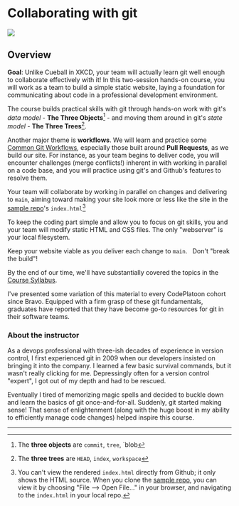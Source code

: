 # Collaborating with git

[ ![](https://imgs.xkcd.com/comics/git.png) ](https://xkcd.com/1597/)

## Overview

**Goal**: Unlike Cueball in XKCD, your team will actually learn git well enough to collaborate effectively with it! In this two-session hands-on course, you will work as a team to build a simple static website, laying a foundation for communicating about code in a professional development environment.

The course builds practical skills with git through hands-on work with git's _data model_ - **The Three Objects**[^3objs] - and moving them around in git's _state model_ - **The Three Trees**[^3trees].

Another major theme is **workflows**.  We will learn and practice some [Common Git Workflows](common-git-workflows.md), especially those built around **Pull Requests**, as we build our site. For instance, as your team begins to deliver code, you will encounter challenges (merge conflicts!) inherent in with working in parallel on a code base, and you will practice using git's and Github's features to resolve them.

Your team will collaborate by working in parallel on changes and delivering to `main`, aiming toward making your site look more or less like the site in the [sample repo](https://github.com/walquis/git-basics-sample-project-repo)'s `index.html`[^sample-repo-note]

To keep the coding part simple and allow you to focus on git skills, you and your team will modify static HTML and CSS files.  The only "webserver" is your local filesystem.

Keep your website viable as you deliver each change to `main`. &nbsp;&nbsp;Don't "break the build"!

By the end of our time, we'll have substantially covered the topics in the [Course Syllabus](syllabus.md).

I've presented some variation of this material to every CodePlatoon cohort since Bravo.  Equipped with a firm grasp of these git fundamentals, graduates have reported that they have become go-to resources for git in their software teams.

### About the instructor
As a devops professional with three-ish decades of experience in version control, I first experienced git in 2009 when our developers insisted on bringing it into the company.  I learned a few basic survival commands, but it wasn't really clicking for me. Depressingly often for a version control "expert", I got out of my depth and had to be rescued.

Eventually I tired of memorizing magic spells and decided to buckle down and learn the basics of git once-and-for-all.  Suddenly, git started making sense!  That sense of enlightenment (along with the huge boost in my ability to efficiently manage code changes) helped inspire this course.

---
[^3objs]: The **three objects** are `commit`, `tree`, `blob

[^3trees]: The **three trees** are `HEAD`, `index`, `workspace`

[^sample-repo-note]:  You can't view the rendered `index.html` directly from Github; it only shows the HTML source.  When you clone the [sample repo](https://github.com/walquis/git-basics-sample-project-repo), you can view it by choosing "File --> Open File..." in your browser, and navigating to the `index.html` in your local repo. 
